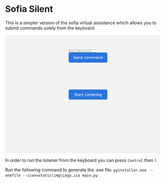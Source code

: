 # Sofia Silent
This is a simpler version of the sofia virtual assistance which allows you to submit commands solely from the keyboard

<div style="display:flex; justify-content:center; align-items:center; width:100%" >
<img src="/image.PNG" />
</div>

In order to run the listener from the keyboard you can press ``Control`` then ``l`` 

Run the following command to generate the .exe file:
`pyinstaller.exe --onefile --icon=static\img\Logo.ico main.py`
